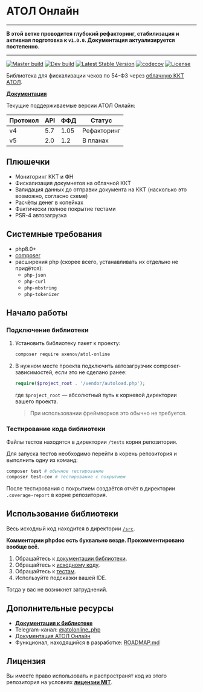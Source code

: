 # АТОЛ Онлайн

---

**В этой ветке проводится глубокий рефакторинг, стабилизация и активная подготовка к `v1.0.0`. Документация
актуализируется постепенно.**

---

[![Master build](https://github.com/anthonyaxenov/atol-online/actions/workflows/master.yml/badge.svg)](https://github.com/anthonyaxenov/atol-online/actions/workflows/master.yml)
[![Dev build](https://github.com/anthonyaxenov/atol-online/actions/workflows/dev.yml/badge.svg)](https://github.com/anthonyaxenov/atol-online/actions/workflows/dev.yml)
[![Latest Stable Version](http://poser.pugx.org/axenov/atol-online/v)](https://packagist.org/packages/axenov/atol-online) 
[![codecov](https://codecov.io/gh/anthonyaxenov/atol-online/branch/master/graph/badge.svg?token=WR2IV7FTF0)](https://codecov.io/gh/anthonyaxenov/atol-online)
[![License](http://poser.pugx.org/axenov/atol-online/license)](https://packagist.org/packages/axenov/atol-online)
<!--[![Latest Unstable Version](http://poser.pugx.org/axenov/atol-online/v/unstable)](https://packagist.org/packages/axenov/atol-online)-->
<!--[![Total Downloads](http://poser.pugx.org/axenov/atol-online/downloads)](https://packagist.org/packages/axenov/atol-online)-->

Библиотека для фискализации чеков по 54-ФЗ через [облачную ККТ АТОЛ](https://online.atol.ru/).

**[Документация](/docs/readme.md)**

Текущие поддерживаемые версии АТОЛ Онлайн:

| Протокол | API | ФФД  | Статус      |
|----------|-----|------|-------------|
| v4       | 5.7 | 1.05 | Рефакторинг |
| v5       | 2.0 | 1.2  | В планах    |

## Плюшечки

* Мониторинг ККТ и ФН
* Фискализация докумнетов на облачной ККТ
* Валидация данных до отправки документа на ККТ (насколько это возможно, согласно схеме)
* Расчёты денег в копейках
* Фактически полное покрытие тестами
* PSR-4 автозагрузка

## Системные требования

* php8.0+
* [composer](https://getcomposer.org/)
* расширения php (скорее всего, устанавливать их отдельно не придётся):
    * `php-json`
    * `php-curl`
    * `php-mbstring`
    * `php-tokenizer`

## Начало работы

### Подключение библиотеки

1. Установить библиотеку пакет к проекту:
   ```bash
   composer require axenov/atol-online
   ```
2. В нужном месте проекта подключить автозагрузчик composer-зависимостей, если это не сделано ранее:
   ```php
   require($project_root . '/vendor/autoload.php');
   ```
   где `$project_root` — абсолютный путь к корневой директории вашего проекта.
   > При использовании фреймворков это обычно не требуется.

### Тестирование кода библиотеки

Файлы тестов находятся в директории `/tests` корня репозитория.

Для запуска тестов необходимо перейти в корень репозитория и выполнить одну из команд:

```bash
composer test # обычное тестирование
composer test-cov # тестирование с покрытием
```

После тестирования с покрытием создаётся отчёт в директории `.coverage-report` в корне репозитория.

## Использование библиотеки

Весь исходный код находится в директории [`/src`](/src).

**Комментарии phpdoc есть буквально везде. Прокомментировано вообще всё.**

1. Обращайтесь к [документации библиотеки](/docs).
2. Обращайтесь к [исходному коду](/src).
3. Обращайтесь к [тестам](/tests).
4. Используйте подсказки вашей IDE.

Тогда у вас не возникнет затруднений.

## Дополнительные ресурсы

* **[Документация к библиотеке](/docs/readme.md)**
* Telegram-канал: [@atolonline_php](https://t.me/atolonline_php)
* [Документация АТОЛ Онлайн](https://online.atol.ru/lib/)
* Функционал, находящийся в разработке: [ROADMAP.md](ROADMAP.md)

## Лицензия

Вы имеете право использовать и распространят код из этого репозитория на условиях **[лицензии MIT](LICENSE)**.
